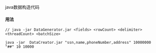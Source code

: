 java数据构造代码



#### 用法

```
// java -jar DataGenerator.jar <fields> <rowCount> <delimiter> <threadCount> <batchSize>

java -jar  DataCreator.jar "ssn,name,phoneNumber,address" 10000000 "##" 10 10000

```
